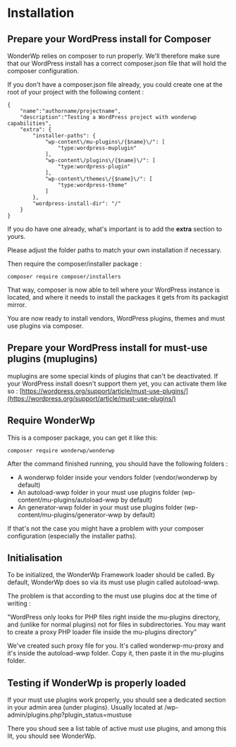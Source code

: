 # Installation

## Prepare your WordPress install for Composer

WonderWp relies on composer to run properly. We'll therefore make sure that our WordPress install has a correct composer.json file that will hold the composer configuration.

If you don't have a composer.json file already, you could create one at the root of your project with the following content :

```
{
	"name":"authorname/projectname",
	"description":"Testing a WordPress project with wonderwp capabilities",
	"extra": {
		"installer-paths": {
			"wp-content\/mu-plugins\/{$name}\/": [
				"type:wordpress-muplugin"
			],
			"wp-content\/plugins\/{$name}\/": [
				"type:wordpress-plugin"
			],
			"wp-content\/themes\/{$name}\/": [
				"type:wordpress-theme"
			]
		},
		"wordpress-install-dir": "/"
	}
}
``` 

If you do have one already, what's important is to add the **extra** section to yours. 

Please adjust the folder paths to match your own installation if necessary.

Then require the composer/installer package : 

```
composer require composer/installers
```

That way, composer is now able to tell where your WordPress instance is located, and where it needs to install the packages it gets from its packagist mirror. 

You are now ready to install vendors, WordPress plugins, themes and must use plugins via composer.


## Prepare your WordPress install for must-use plugins (muplugins)

muplugins are some special kinds of plugins that can't be deactivated. If your WordPress install doesn't support them yet, you can activate them like so : [https://wordpress.org/support/article/must-use-plugins/](https://wordpress.org/support/article/must-use-plugins/) 


## Require WonderWp

This is a composer package, you can get it like this:

```
composer require wonderwp/wonderwp
```

After the command finished running, you should have the following folders :

- A wonderwp folder inside your vendors folder (vendor/wonderwp by default)
- An autoload-wwp folder in your must use plugins folder (wp-content/mu-plugins/autoload-wwp by default)
- An generator-wwp folder in your must use plugins folder (wp-content/mu-plugins/generator-wwp by default)

If that's not the case you might have a problem with your composer configuration (especially the installer paths).

## Initialisation

To be initialized, the WonderWp Framework loader should be called.
By default, WonderWp does so via its must use plugin called autoload-wwp.

The problem is that according to the must use plugins doc at the time of writing :

"WordPress only looks for PHP files right inside the mu-plugins directory, and (unlike for normal plugins) not for files in subdirectories. You may want to create a proxy PHP loader file inside the mu-plugins directory"

We've created such proxy file for you. It's called wonderwp-mu-proxy and it's inside the autoload-wwp folder. Copy it, then paste it in the mu-plugins folder.

## Testing if WonderWp is properly loaded

If your must use plugins work properly, you should see a dedicated section in your admin area (under plugins). Usually located at /wp-admin/plugins.php?plugin_status=mustuse

There you shoud see a list table of active must use plugins, and among this lit, you should see WonderWp.